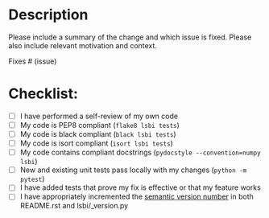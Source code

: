 # Description

Please include a summary of the change and which issue is fixed. Please also include relevant motivation and context.

Fixes # (issue)

# Checklist:

- [ ] I have performed a self-review of my own code
- [ ] My code is PEP8 compliant (`flake8 lsbi tests`)
- [ ] My code is black compliant (`black lsbi tests`)
- [ ] My code is isort compliant (`isort lsbi tests`)
- [ ] My code contains compliant docstrings (`pydocstyle --convention=numpy lsbi`)
- [ ] New and existing unit tests pass locally with my changes (`python -m pytest`)
- [ ] I have added tests that prove my fix is effective or that my feature works
- [ ] I have appropriately incremented the [semantic version number](https://semver.org/) in both README.rst and lsbi/_version.py
